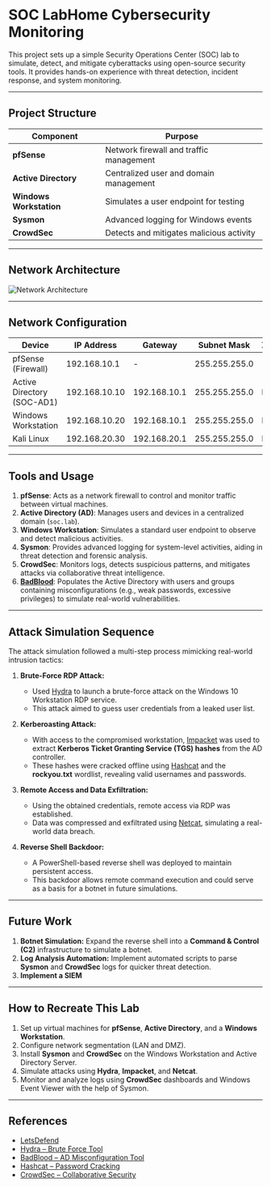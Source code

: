 # SOC LabHome Cybersecurity Monitoring

This project sets up a simple Security Operations Center (SOC) lab to simulate, detect, and mitigate cyberattacks using open-source security tools. It provides hands-on experience with threat detection, incident response, and system monitoring.

---

## Project Structure

| Component             | Purpose                                   |
|-----------------------|-------------------------------------------|
| **pfSense**           | Network firewall and traffic management   |
| **Active Directory**  | Centralized user and domain management    |
| **Windows Workstation**| Simulates a user endpoint for testing    |
| **Sysmon**            | Advanced logging for Windows events       |
| **CrowdSec**          | Detects and mitigates malicious activity  |

---

## Network Architecture

![Network Architecture](https://github.com/user-attachments/assets/3a6ae53d-8579-4038-8958-1352c3359474)

---

## Network Configuration

| Device                 | IP Address       | Gateway        | Subnet Mask     | Zone    |
|------------------------|------------------|----------------|-----------------|---------|
| pfSense (Firewall)     | 192.168.10.1     | -              | 255.255.255.0   | -       |
| Active Directory (SOC-AD1) | 192.168.10.10    | 192.168.10.1  | 255.255.255.0   | LAN     |
| Windows Workstation    | 192.168.10.20    | 192.168.10.1   | 255.255.255.0   | LAN     |
| Kali Linux             | 192.168.20.30    | 192.168.20.1   | 255.255.255.0   | DMZ     |

---

## Tools and Usage

1. **pfSense**: Acts as a network firewall to control and monitor traffic between virtual machines.  
2. **Active Directory (AD)**: Manages users and devices in a centralized domain (`soc.lab`).  
3. **Windows Workstation**: Simulates a standard user endpoint to observe and detect malicious activities.  
4. **Sysmon**: Provides advanced logging for system-level activities, aiding in threat detection and forensic analysis.  
5. **CrowdSec**: Monitors logs, detects suspicious patterns, and mitigates attacks via collaborative threat intelligence.  
6. **[BadBlood](https://github.com/davidprowe/BadBlood)**: Populates the Active Directory with users and groups containing misconfigurations (e.g., weak passwords, excessive privileges) to simulate real-world vulnerabilities.  

---

## Attack Simulation Sequence

The attack simulation followed a multi-step process mimicking real-world intrusion tactics:

1. **Brute-Force RDP Attack:**  
   - Used [Hydra](https://hackviser.com/tactics/tools/hydra) to launch a brute-force attack on the Windows 10 Workstation RDP service.  
   - This attack aimed to guess user credentials from a leaked user list.  

2. **Kerberoasting Attack:**  
   - With access to the compromised workstation, [Impacket](https://github.com/fortra/impacket) was used to extract **Kerberos Ticket Granting Service (TGS) hashes** from the AD controller.  
   - These hashes were cracked offline using [Hashcat](https://github.com/hashcat/hashcat) and the **rockyou.txt** wordlist, revealing valid usernames and passwords.  

3. **Remote Access and Data Exfiltration:**  
   - Using the obtained credentials, remote access via RDP was established.  
   - Data was compressed and exfiltrated using [Netcat](https://nmap.org/ncat/), simulating a real-world data breach.  

4. **Reverse Shell Backdoor:**  
   - A PowerShell-based reverse shell was deployed to maintain persistent access.  
   - This backdoor allows remote command execution and could serve as a basis for a botnet in future simulations.  

---

## Future Work

1. **Botnet Simulation:** Expand the reverse shell into a **Command & Control (C2)** infrastructure to simulate a botnet.  
2. **Log Analysis Automation:** Implement automated scripts to parse **Sysmon** and **CrowdSec** logs for quicker threat detection.  
3. **Implement a SIEM**

---

## How to Recreate This Lab

1. Set up virtual machines for **pfSense**, **Active Directory**, and a **Windows Workstation**.  
2. Configure network segmentation (LAN and DMZ).  
3. Install **Sysmon** and **CrowdSec** on the Windows Workstation and Active Directory Server.  
4. Simulate attacks using **Hydra**, **Impacket**, and **Netcat**.  
5. Monitor and analyze logs using **CrowdSec** dashboards and Windows Event Viewer with the help of Sysmon.  

---

## References

- [LetsDefend](https://app.letsdefend.io/training/lessons/building-a-soc-lab-at-home)
- [Hydra – Brute Force Tool](https://hackviser.com/tactics/tools/hydra)  
- [BadBlood – AD Misconfiguration Tool](https://github.com/davidprowe/BadBlood)  
- [Hashcat – Password Cracking](https://github.com/hashcat/hashcat)  
- [CrowdSec – Collaborative Security](https://www.crowdsec.net/)

